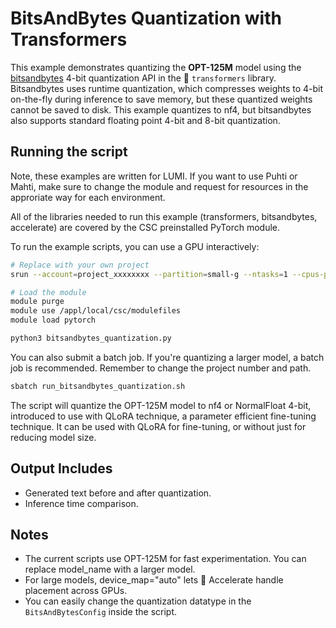 # BitsAndBytes Quantization with Transformers

This example demonstrates quantizing the **OPT-125M** model using the [bitsandbytes](https://github.com/TimDettmers/bitsandbytes) 4-bit quantization API in the 🤗 `transformers` library. Bitsandbytes uses runtime quantization, which compresses weights to 4-bit on-the-fly during inference to save memory, but these quantized weights cannot be saved to disk. This example quantizes to nf4, but bitsandbytes also supports standard floating point 4-bit and 8-bit quantization.

## Running the script

Note, these examples are written for LUMI. If you want to use Puhti or Mahti, make sure to change the module and request for resources in the approriate way for each environment. 

All of the libraries needed to run this example (transformers, bitsandbytes, accelerate) are covered by the CSC preinstalled PyTorch module.

To run the example scripts, you can use a GPU interactively:
```bash
# Replace with your own project
srun --account=project_xxxxxxxx --partition=small-g --ntasks=1 --cpus-per-task=7 --gpus-per-node=1 --mem=16G --time=00:30:00 --nodes=1 --pty bash

# Load the module
module purge
module use /appl/local/csc/modulefiles
module load pytorch

python3 bitsandbytes_quantization.py
```

You can also submit a batch job. If you're quantizing a larger model, a batch job is recommended. Remember to change the project number and path.

```bash
sbatch run_bitsandbytes_quantization.sh
```
The script will quantize the OPT-125M model to nf4 or NormalFloat 4-bit, introduced to use with QLoRA technique, a parameter efficient fine-tuning technique. It can be used with QLoRA for fine-tuning, or without just for reducing model size.

## Output Includes

- Generated text before and after quantization.
- Inference time comparison.

## Notes

- The current scripts use OPT-125M for fast experimentation. You can replace model_name with a larger model.
- For large models, device_map="auto" lets 🤗 Accelerate handle placement across GPUs.
- You can easily change the quantization datatype in the `BitsAndBytesConfig` inside the script.
